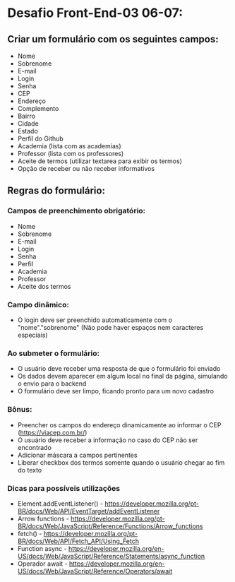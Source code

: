 # Desafio Front-End-03 06-07:

## Criar um formulário com os seguintes campos: 
- Nome
- Sobrenome
- E-mail
- Login
- Senha
- CEP
- Endereço
- Complemento
- Bairro
- Cidade
- Estado
- Perfil do Github
- Academia (lista com as academias)
- Professor (lista com os professores)
- Aceite de termos (utilizar textarea para exibir os termos)
- Opção de receber ou não receber informativos

## Regras do formulário:
### Campos de preenchimento obrigatório:
- Nome
- Sobrenome
- E-mail
- Login
- Senha
- Perfil
- Academia
- Professor
- Aceite dos termos

### Campo dinâmico:
- O login deve ser preenchido automaticamente com o "nome"."sobrenome" (Não pode haver espaços nem caracteres especiais)

### Ao submeter o formulário:
- O usuário deve receber uma resposta de que o formulário foi enviado
- Os dados devem aparecer em algum local no final da página, simulando o envio para o backend
- O formulário deve ser limpo, ficando pronto para um novo cadastro

### Bônus:
- Preencher os campos do endereço dinamicamente ao informar o CEP (https://viacep.com.br/)
- O usuário deve receber a informação no caso do CEP não ser encontrado
- Adicionar máscara a campos pertinentes
- Liberar checkbox dos termos somente quando o usuário chegar ao fim do texto

### Dicas para possíveis utilizações
- Element.addEventListener() - https://developer.mozilla.org/pt-BR/docs/Web/API/EventTarget/addEventListener
- Arrow functions - https://developer.mozilla.org/pt-BR/docs/Web/JavaScript/Reference/Functions/Arrow_functions
- fetch() - https://developer.mozilla.org/pt-BR/docs/Web/API/Fetch_API/Using_Fetch
- Function async - https://developer.mozilla.org/en-US/docs/Web/JavaScript/Reference/Statements/async_function
- Operador await - https://developer.mozilla.org/en-US/docs/Web/JavaScript/Reference/Operators/await